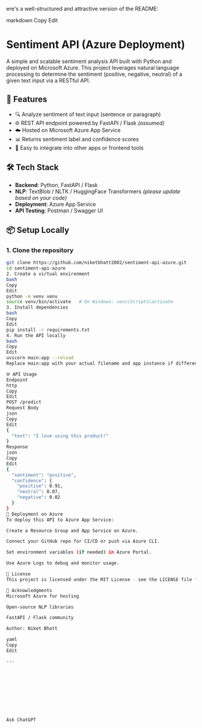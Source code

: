 ere's a well-structured and attractive version of the README:

markdown
Copy
Edit
# Sentiment API (Azure Deployment)

A simple and scalable sentiment analysis API built with Python and deployed on Microsoft Azure. This project leverages natural language processing to determine the sentiment (positive, negative, neutral) of a given text input via a RESTful API.

## 🚀 Features

- 🔍 Analyze sentiment of text input (sentence or paragraph)
- 🌐 REST API endpoint powered by FastAPI / Flask *(assumed)*
- ☁️ Hosted on Microsoft Azure App Service
- 📊 Returns sentiment label and confidence scores
- 🔄 Easy to integrate into other apps or frontend tools

## 🛠️ Tech Stack

- **Backend**: Python, FastAPI / Flask
- **NLP**: TextBlob / NLTK / HuggingFace Transformers *(please update based on your code)*
- **Deployment**: Azure App Service
- **API Testing**: Postman / Swagger UI

## 📦 Setup Locally

### 1. Clone the repository

```bash
git clone https://github.com/niketbhatt2002/sentiment-api-azure.git
cd sentiment-api-azure
2. Create a virtual environment
bash
Copy
Edit
python -m venv venv
source venv/bin/activate   # On Windows: venv\Scripts\activate
3. Install dependencies
bash
Copy
Edit
pip install -r requirements.txt
4. Run the API locally
bash
Copy
Edit
uvicorn main:app --reload
Replace main:app with your actual filename and app instance if different.

🌐 API Usage
Endpoint
http
Copy
Edit
POST /predict
Request Body
json
Copy
Edit
{
  "text": "I love using this product!"
}
Response
json
Copy
Edit
{
  "sentiment": "positive",
  "confidence": {
    "positive": 0.91,
    "neutral": 0.07,
    "negative": 0.02
  }
}
🚀 Deployment on Azure
To deploy this API to Azure App Service:

Create a Resource Group and App Service on Azure.

Connect your GitHub repo for CI/CD or push via Azure CLI.

Set environment variables (if needed) in Azure Portal.

Use Azure Logs to debug and monitor usage.

📄 License
This project is licensed under the MIT License - see the LICENSE file for details.

🙌 Acknowledgments
Microsoft Azure for hosting

Open-source NLP libraries

FastAPI / Flask community

Author: Niket Bhatt

yaml
Copy
Edit

---










Ask ChatGPT
